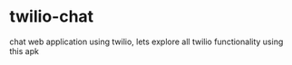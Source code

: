 # twilio-chat
chat web application using twilio, lets explore all twilio functionality using this apk
